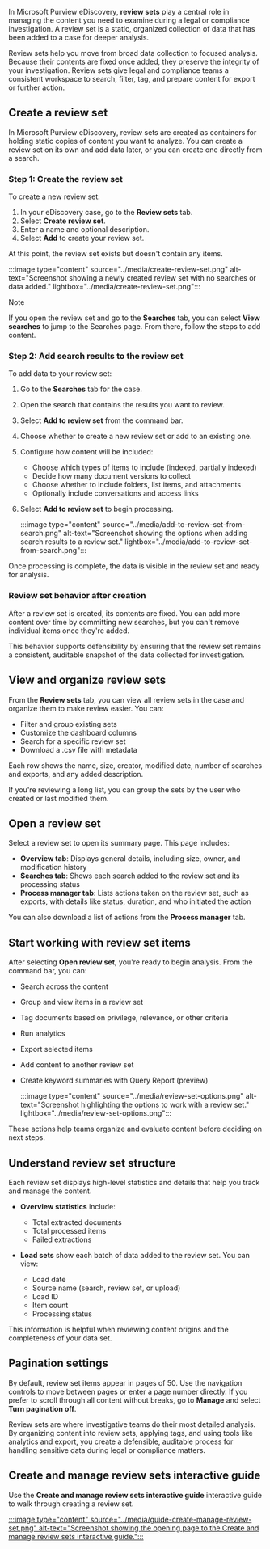 In Microsoft Purview eDiscovery, **review sets** play a central role in managing the content you need to examine during a legal or compliance investigation. A review set is a static, organized collection of data that has been added to a case for deeper analysis.

Review sets help you move from broad data collection to focused analysis. Because their contents are fixed once added, they preserve the integrity of your investigation. Review sets give legal and compliance teams a consistent workspace to search, filter, tag, and prepare content for export or further action.

## Create a review set

In Microsoft Purview eDiscovery, review sets are created as containers for holding static copies of content you want to analyze. You can create a review set on its own and add data later, or you can create one directly from a search.

### Step 1: Create the review set

To create a new review set:

1. In your eDiscovery case, go to the **Review sets** tab.
1. Select **Create review set**.
1. Enter a name and optional description.
1. Select **Add** to create your review set.

At this point, the review set exists but doesn't contain any items.

:::image type="content" source="../media/create-review-set.png" alt-text="Screenshot showing a newly created review set with no searches or data added." lightbox="../media/create-review-set.png":::

> [!NOTE]
> If you open the review set and go to the **Searches** tab, you can select **View searches** to jump to the Searches page. From there, follow the steps to add content.

### Step 2: Add search results to the review set

To add data to your review set:

1. Go to the **Searches** tab for the case.
1. Open the search that contains the results you want to review.
1. Select **Add to review set** from the command bar.
1. Choose whether to create a new review set or add to an existing one.
1. Configure how content will be included:

   - Choose which types of items to include (indexed, partially indexed)
   - Decide how many document versions to collect
   - Choose whether to include folders, list items, and attachments
   - Optionally include conversations and access links
1. Select **Add to review set** to begin processing.

   :::image type="content" source="../media/add-to-review-set-from-search.png" alt-text="Screenshot showing the options when adding search results to a review set." lightbox="../media/add-to-review-set-from-search.png":::

Once processing is complete, the data is visible in the review set and ready for analysis.

### Review set behavior after creation

After a review set is created, its contents are fixed. You can add more content over time by committing new searches, but you can't remove individual items once they're added.

This behavior supports defensibility by ensuring that the review set remains a consistent, auditable snapshot of the data collected for investigation.

## View and organize review sets

From the **Review sets** tab, you can view all review sets in the case and organize them to make review easier. You can:

- Filter and group existing sets
- Customize the dashboard columns
- Search for a specific review set
- Download a .csv file with metadata

Each row shows the name, size, creator, modified date, number of searches and exports, and any added description.

If you're reviewing a long list, you can group the sets by the user who created or last modified them.

## Open a review set

Select a review set to open its summary page. This page includes:

- **Overview tab**: Displays general details, including size, owner, and modification history
- **Searches tab**: Shows each search added to the review set and its processing status
- **Process manager tab**: Lists actions taken on the review set, such as exports, with details like status, duration, and who initiated the action

You can also download a list of actions from the **Process manager** tab.

## Start working with review set items

After selecting **Open review set**, you're ready to begin analysis. From the command bar, you can:

- Search across the content
- Group and view items in a review set
- Tag documents based on privilege, relevance, or other criteria
- Run analytics
- Export selected items
- Add content to another review set
- Create keyword summaries with Query Report (preview)

   :::image type="content" source="../media/review-set-options.png" alt-text="Screenshot highlighting the options to work with a review set." lightbox="../media/review-set-options.png":::

These actions help teams organize and evaluate content before deciding on next steps.

## Understand review set structure

Each review set displays high-level statistics and details that help you track and manage the content.

- **Overview statistics** include:

  - Total extracted documents
  - Total processed items
  - Failed extractions

- **Load sets** show each batch of data added to the review set. You can view:

  - Load date
  - Source name (search, review set, or upload)
  - Load ID
  - Item count
  - Processing status

This information is helpful when reviewing content origins and the completeness of your data set.

## Pagination settings

By default, review set items appear in pages of 50. Use the navigation controls to move between pages or enter a page number directly. If you prefer to scroll through all content without breaks, go to **Manage** and select **Turn pagination off**.

Review sets are where investigative teams do their most detailed analysis. By organizing content into review sets, applying tags, and using tools like analytics and export, you create a defensible, auditable process for handling sensitive data during legal or compliance matters.

## Create and manage review sets interactive guide

Use the **Create and manage review sets interactive guide** interactive guide to walk through creating a review set.

[:::image type="content" source="../media/guide-create-manage-review-set.png" alt-text="Screenshot showing the opening page to the Create and manage review sets interactive guide.":::](https://mslearn.cloudguides.com/guides/Create%20and%20manage%20review%20sets%20with%20Microsoft%20Purview%20eDiscovery?azure-portal=true)

